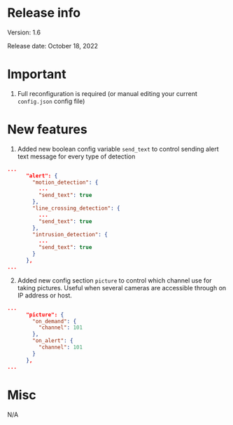 # Release info

Version: 1.6

Release date: October 18, 2022

# Important
1. Full reconfiguration is required (or manual editing your current `config.json` config file)

# New features
1. Added new boolean config variable `send_text` to control sending alert text message for every type of detection
```json
...
      "alert": {
        "motion_detection": {
          ...
          "send_text": true
        },
        "line_crossing_detection": {
          ...
          "send_text": true
        },
        "intrusion_detection": {
          ...
          "send_text": true
        }
      },
...
```
2. Added new config section `picture` to control which channel use for taking pictures. Useful when several cameras are accessible through on IP address or host. 
```json
...
      "picture": {
        "on_demand": {
          "channel": 101
        },
        "on_alert": {
          "channel": 101
        }
      },
...
```

# Misc
N/A

